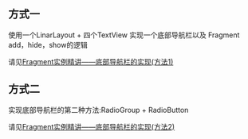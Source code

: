 

## 方式一

使用一个LinarLayout + 四个TextView 实现一个底部导航栏以及 Fragment add，hide，show的逻辑

请见[Fragment实例精讲——底部导航栏的实现(方法1)](https://www.runoob.com/w3cnote/android-tutorial-fragment-demo1.html)

## 方式二

实现底部导航栏的第二种方法:RadioGroup + RadioButton

请见[Fragment实例精讲——底部导航栏的实现(方法2)](https://www.runoob.com/w3cnote/android-tutorial-fragment-demo2.html)

